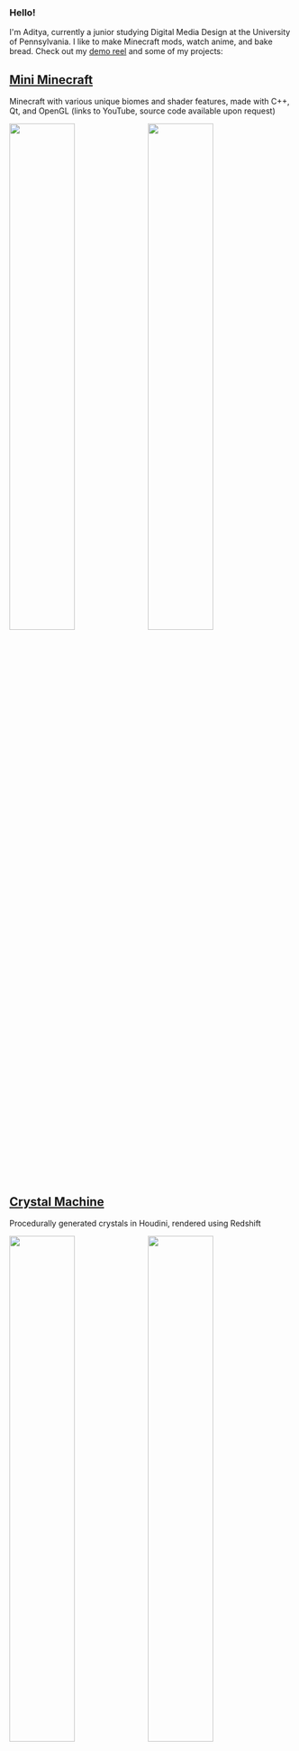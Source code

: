### Hello!

I'm Aditya, currently a junior studying Digital Media Design at the University of Pennsylvania. I like to make Minecraft mods, watch anime, and bake bread. Check out my [demo reel](https://youtu.be/C2lV9oWdVKY) and some of my projects:

## [Mini Minecraft](https://youtu.be/oBTmpCafD50)
Minecraft with various unique biomes and shader features, made with C++, Qt, and OpenGL (links to YouTube, source code available upon request)

<p float="left">
  <img src="https://user-images.githubusercontent.com/3106877/204042863-a48f3cfd-015a-46a6-a6be-3271a8f7e322.png" width="48%">
  <img src="https://user-images.githubusercontent.com/3106877/204043106-1af814ef-1cc8-4ff1-885a-7b05319d711d.png" width="48%">
</p>


## [Crystal Machine](https://github.com/AdityaGupta1/CIS-5660-final-project)
Procedurally generated crystals in Houdini, rendered using Redshift

<p float="left">
  <img src="https://user-images.githubusercontent.com/3106877/204702996-5852d672-6f9b-46dd-a1a2-f0629bd89a80.png" width="48%">
  <img src="https://user-images.githubusercontent.com/3106877/204703061-b5fac6a1-2c5c-4eeb-8660-e4035d0f32a0.png" width="48%">
  <img src="https://user-images.githubusercontent.com/3106877/204703052-7692548e-e616-4900-98e8-a5cb2cd37745.png" width="48%">
  <img src="https://user-images.githubusercontent.com/3106877/204703059-024dca53-32a7-4216-8836-55c842c811d7.png" width="48%">
</p>

## [Waluig-IO](https://github.com/AdityaGupta1/waluig-IO)
A genetic algorithm written in Java to play the original Super Mario Bros, based on the [NEAT method](https://nn.cs.utexas.edu/downloads/papers/stanley.ec02.pdf)

<img src="https://user-images.githubusercontent.com/3106877/204040845-8cd8b098-103a-4c57-a7f3-c9daf6bd3933.png" width="50%">
